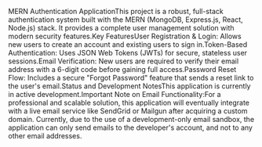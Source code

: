 MERN Authentication ApplicationThis project is a robust, full-stack authentication system built with the MERN (MongoDB, Express.js, React, Node.js) stack. It provides a complete user management solution with modern security features.Key FeaturesUser Registration & Login: Allows new users to create an account and existing users to sign in.Token-Based Authentication: Uses JSON Web Tokens (JWTs) for secure, stateless user sessions.Email Verification: New users are required to verify their email address with a 6-digit code before gaining full access.Password Reset Flow: Includes a secure "Forgot Password" feature that sends a reset link to the user's email.Status and Development NotesThis application is currently in active development.Important Note on Email Functionality:For a professional and scalable solution, this application will eventually integrate with a live email service like SendGrid or Mailgun after acquiring a custom domain. Currently, due to the use of a development-only email sandbox, the application can only send emails to the developer's account, and not to any other email addresses.
